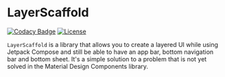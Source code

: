 # LayerScaffold
[![Codacy Badge](https://app.codacy.com/project/badge/Grade/1f20bfa1b4144da2a27a33c674161b37)](https://app.codacy.com/gh/appsoluut/layerscaffold/dashboard?utm_source=gh&utm_medium=referral&utm_content=&utm_campaign=Badge_grade)
[![License](https://img.shields.io/github/license/appsoluut/layerscaffold?style=flat-square)](https://github.com/appsoluut/layerscaffold/blob/main/LICENSE)

`LayerScaffold` is a library that allows you to create a layered UI while using Jetpack Compose and 
still be able to have an app bar, bottom navigation bar and bottom sheet. It's a simple solution to
a problem that is not yet solved in the Material Design Components library.

